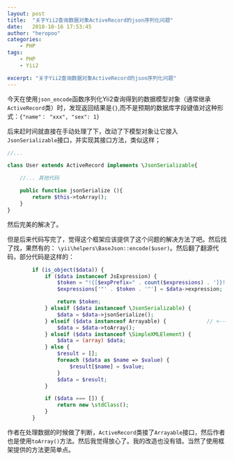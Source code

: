 ```yaml
---
layout: post
title:  "关于Yii2查询数据对象ActiveRecord的json序列化问题"
date:   2018-10-16 17:53:45
author: "heropoo"
categories: 
    - PHP
tags: 
    - PHP
    - Yii2

excerpt: "关于Yii2查询数据对象ActiveRecord的json序列化问题"
---
```

今天在使用`json_encode`函数序列化Yii2查询得到的数据模型对象（通常继承`ActiveRecord`类）时，发现返回结果是`{}`,而不是预期的数据库字段键值对这种形式：`{"name"： "xxx", "sex": 1}`

后来赶时间就直接在手动处理了下，改动了下模型对象让它接入`JsonSerializable`接口，并实现其接口方法，类似这样；
```php
//...

class User extends ActiveRecord implements \JsonSerializable{

	//... 其他代码

	public function jsonSerialize (){
		return $this->toArray();
	}
}
```
然后完美的解决了。 

但是后来代码写完了，觉得这个框架应该提供了这个问题的解决方法了吧。然后找了找，果然有的： `\yii\helpers\BaseJson::encode($user)`。然后翻了翻源代码，部分代码是这样的：
```php
		if (is_object($data)) {
            if ($data instanceof JsExpression) {
                $token = "!{[$expPrefix=" . count($expressions) . ']}!';
                $expressions['"' . $token . '"'] = $data->expression;

                return $token;
            } elseif ($data instanceof \JsonSerializable) {
                $data = $data->jsonSerialize();
            } elseif ($data instanceof Arrayable) {				// <-----
                $data = $data->toArray();
            } elseif ($data instanceof \SimpleXMLElement) {
                $data = (array) $data;
            } else {
                $result = [];
                foreach ($data as $name => $value) {
                    $result[$name] = $value;
                }
                $data = $result;
            }

            if ($data === []) {
                return new \stdClass();
            }
        }
```
作者在处理数据的时候做了判断，`ActiveRecord`类接了`Arrayable`接口，然后作者也是使用`toArray()`方法。然后我觉得放心了。我的改造也没有错。当然了使用框架提供的方法更简单点。
